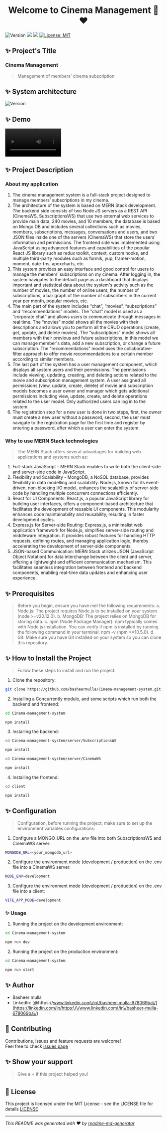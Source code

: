 <h1 align="center">Welcome to Cinema Management 👋❤️</h1>
<p>
  <img alt="Version" src="https://img.shields.io/badge/version-1.0.0-blue.svg?cacheSeconds=2592000" />
  <img src="https://img.shields.io/badge/npm-%3E%3D10.5.0-blue.svg" />
  <img src="https://img.shields.io/badge/node-%3E%3Dv20.12.0-blue.svg" />
  <a href="https://github.com/basheermulla/Cinema-management-system/blob/main/LICENSE.txt" target="_blank">
    <img alt="License: MIT" src="https://img.shields.io/github/license/basheermulla/Cinema-management-system" />
  </a>

</p>

## ✨ Project's Title
### Cinema Management
> Management of members' cinema subscription

## ✨ System architecture
<img alt="Version" src="https://github.com/basheermulla/Cinema-management-system/blob/main/client/src/assets/images/SystemArchitecture.drawio.png" />

## ✨ Demo
<video src="https://www.youtube.com/watch?v=zWh3CShX_do" width=180></video>
## ✨ Project Description
### About my application
1.	The cinema management system is a full-stack project designed to manage members’ subscriptions in my cinema.
2.	The architecture of the system is based on MERN Stack development. The backend side consists of two Node JS servers as a REST API (CinemaWS, SubscriptionsWS) that use two external web services to provide main data, 240 movies, and 10 members, the database is based on Mongo DB and includes several collections such as movies, members, subscriptions, messages, conversations and users, and two JSON files inside one of the servers (CinemaWS) that store the users' information and permissions. The frontend side was implemented using JavaScript using advanced features and capabilities of the popular React JS library such as redux toolkit, context, custom hooks, and multiple third-party modules such as formik, yup, framer-motion, moment, date-fns, apexcharts, etc.
3.	This system provides an easy interface and good control for users to manage the members’ subscriptions on my cinema. After logging in, the system navigates to the default page as a dashboard that displays important and statistical data about the system's activity such as the number of movies, the number of online users, the number of subscriptions, a bar graph of the number of subscribers in the current year per month, popular movies, etc.
4.	The main part of the system includes “chat”, “movies”, “subscriptions” and “recommendations” models. The "chat" model is used as a “corporate chat” and allows users to communicate through messages in real time. The “movies” model shows all the movies with their descriptions and allows you to perform all the CRUD operations (create, get, update, and delete movies). The “subscriptions” model shows all members with their previous and future subscriptions, in this model we can manage member's data, add a new subscription, or change a future subscription. The “recommendations” model uses the collaborative-filter approach to offer movie recommendations to a certain member according to similar members.
5.	The last part of the system has a user management component, which displays all system users and their permissions. The permissions include viewing, updating, creating, and deleting actions related to the movie and subscription management system. A user assigned all permissions (view, update, create, delete) of movie and subscription models becomes a user owner and manager which gets additional permissions including view, update, create, and delete operations related to the user model. Only authorized users can log in to the system.
6.	The registration step for a new user is done in two steps, first, the owner must create a new user without a password, second, the user must navigate to the registration page for the first time and register by entering a password, after which a user can enter the system.

### Why to use MERN Stack technologies
> The MERN Stack offers several advantages for building web applications and systems such as: 
1.	Full-stack JavaScript - MERN Stack enables to write both the client-side and server-side code in JavaScript.
2.	Flexibility and Scalability - MongoDB, a NoSQL database, provides flexibility in data modelling and scalability. Node.js, known for its event-driven, non-blocking I/O model, enhances the scalability of server-side code by handling multiple concurrent connections efficiently.
3.	React for UI Components: React.js, a popular JavaScript library for building user interfaces, offers a component-based architecture that facilitates the development of reusable UI components. This modularity enhances code maintainability and reusability, resulting in faster development cycles.
4.	Express.js for Server-side Routing: Express.js, a minimalist web application framework for Node.js, simplifies server-side routing and middleware integration. It provides robust features for handling HTTP requests, defining routes, and managing application logic, thereby accelerating the development of server-side components.
5.	JSON-based Communication: MERN Stack utilizes JSON (JavaScript Object Notation) for data interchange between the client and server, offering a lightweight and efficient communication mechanism. This facilitates seamless integration between frontend and backend components, enabling real-time data updates and enhancing user experience.

## ✨ Prerequisites
> Before you begin, ensure you have met the following requirements:
a.	Node.js: The project requires Node.js to be installed on your system (node >=v20.12.0).
b.	MongoDB: The project relies on MongoDB for storing data.
c.	npm (Node Package Manager): npm typically comes with Node.js installation. You can verify if npm is installed by running the following command in your terminal: npm -v (npm >=10.5.0).
d.	Git: Make sure you have Git installed on your system so you can clone this repository. 

## ✨ How to Install the Project
> Follow these steps to install and run the project:
1.	Clone the repository:
```sh
git clone https://github.com/basheermulla/Cinema-management-system.git
```
2.	Installing a Concurrently module, and some scripts which run both the backend and frontend:
```sh
cd Cinema-management-system
```
```sh
npm install
```
3.	Installing the backend:
```sh
cd Cinema-management-system/server/SubscriptionsWS
```
```sh
npm install
```
```sh
cd Cinema-management-system/server/CinemaWS
```
```sh
npm install
```
4.	Installing the frontend:
```sh
cd client
```
```sh
npm install
```

## ✨ Configuration
> Configuration, before running the project, make sure to set up the environment variables configurations:
1.	Configure a MONGO_URL on the .env file into both SubscriptionsWS and CinemaWS server:
```sh
MONGODB_URL=<your_mongodb_url>
```
2.	Configure the environment mode (development / production) on the .env file into a CinemaWS server:
```sh
NODE_ENV=development
```
3. Configure the environment mode (development / production) on the .env file into a client:
```sh
VITE_APP_MODE=development
```

### ✨ Usage
1. Running the project on the development environment:
```sh
cd Cinema-management-system
```
```sh
npm run dev
```
2.	Running the project on the production environment:
```sh
cd Cinema-management-system
```
```sh
npm run start
```

## ✨ Author
* Basheer mulla
* LinkedIn: [@https:\/\/www.linkedin.com\/in\/basheer-mulla-678069ba\/](https://linkedin.com/in/https:\/\/www.linkedin.com\/in\/basheer-mulla-678069ba\/)

## 🤝 Contributing
Contributions, issues and feature requests are welcome!<br />Feel free to check [issues page](https://github.com/basheermulla/Cinema-management-system/issues)

## ✨ Show your support
> Give a ⭐️ if this project helped you!

## 📜 License
This project is licensed under the MIT License - see the LICENSE file for details [LICENSE](https://github.com/basheermulla/Cinema-management-system/blob/main/LICENSE.txt)

***
_This README was generated with ❤️ by [readme-md-generator](https://github.com/kefranabg/readme-md-generator)_
